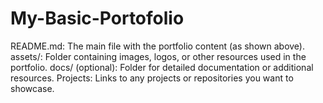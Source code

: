 # My-Basic-Portofolio
README.md: The main file with the portfolio content (as shown above). assets/: Folder containing images, logos, or other resources used in the portfolio. docs/ (optional): Folder for detailed documentation or additional resources. Projects: Links to any projects or repositories you want to showcase.
